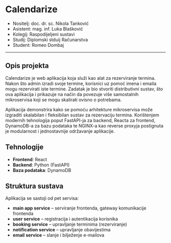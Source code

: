 # Calendarize

-   Nositelj: doc. dr. sc. Nikola Tanković
-   Asistent: mag. inf. Luka Blašković
-   Kolegij: Raspodijeljeni sustavi
-   Studij: Diplomski stduij Računarstva
-   Student: Romeo Dombaj

----------

## Opis projekta

Calendarize je web aplikacija koja služi kao alat za rezerviranje termina. Nakon što admin izradi svoje termine, korisnici uz pomoć imena i emaila mogu rezervirati iste termine. Zadatak je bio stvoriti distributivni sustav, što ova aplikacija i prikazuje na način da povezuje više samostalnih mikroservisa koji se mogu skalirati ovisno o potrebama.

Aplikacija demonstrira kako se pomoću arhitekture mikroservisa može izgraditi skalabilan i fleksibilan sustav za rezervaciju termina. Korištenjem modernih tehnologija poput FastAPI-ja za backend, Reacta za frontend, DynamoDB-a za bazu podataka te NGINX-a kao reverse proxyja postignuta je modularnost i jednostavnije održavanje aplikacije.


## Tehnologije

-   **Frontend**: React
-   **Backend**: Python (FastAPI)
-   **Baza podataka**: DynamoDB


## Struktura sustava

Aplikacija se sastoji od pet servisa:
-   **main app service** – serviranje frontenda, gateway komunikacije frontenda
-   **user service** – registracija i autentikacija korisnika
-   **booking service** – upravljanje terminima (rezerviranje)
-   **notification service** – upravljanje obavijestima
-   **email service** – slanje i bilježenje e-mailova
